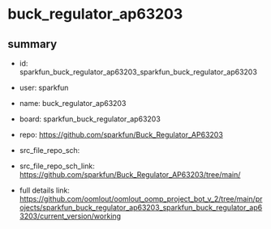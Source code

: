 # buck_regulator_ap63203
 
## summary 
* id: sparkfun_buck_regulator_ap63203_sparkfun_buck_regulator_ap63203
* user: sparkfun
* name: buck_regulator_ap63203
* board: sparkfun_buck_regulator_ap63203
* repo: https://github.com/sparkfun/Buck_Regulator_AP63203



* src_file_repo_sch: 
* src_file_repo_sch_link: https://github.com/sparkfun/Buck_Regulator_AP63203/tree/main/
* full details link: https://github.com/oomlout/oomlout_oomp_project_bot_v_2/tree/main/projects/sparkfun_buck_regulator_ap63203_sparkfun_buck_regulator_ap63203/current_version/working  







